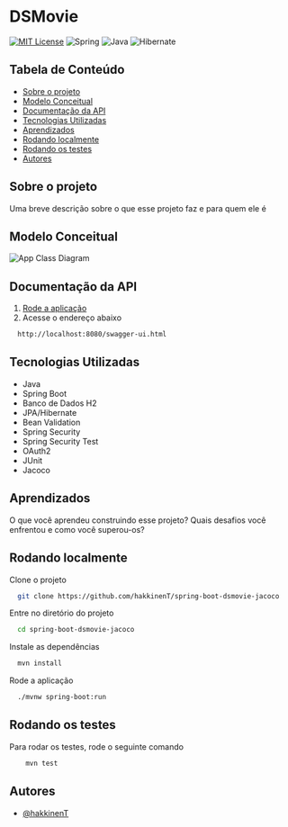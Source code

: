 
# DSMovie

[![MIT License](https://img.shields.io/badge/License-MIT-green.svg?style=for-the-badge)](https://github.com/hakkinenT/spring-boot-dsmovie-jacoco/blob/main/LICENSE) 
![Spring](https://img.shields.io/badge/spring-%236DB33F.svg?style=for-the-badge&logo=spring&logoColor=white)
![Java](https://img.shields.io/badge/java-%23ED8B00.svg?style=for-the-badge&logo=openjdk&logoColor=white)
![Hibernate](https://img.shields.io/badge/Hibernate-59666C?style=for-the-badge&logo=Hibernate&logoColor=white)

## Tabela de Conteúdo
- [Sobre o projeto](#sobre-o-projeto)
- [Modelo Conceitual](#modelo-conceitual)
- [Documentação da API](#documentação-da-api)
- [Tecnologias Utilizadas](#tecnologias-utilizadas)
- [Aprendizados](#aprendizados)
- [Rodando localmente](#rodando-localmente)
- [Rodando os testes](#rodando-os-testes)
- [Autores](#autores)

<a id="sobre-o-projeto"></a>
## Sobre o projeto
Uma breve descrição sobre o que esse projeto faz e para quem ele é

<a id="modelo-conceitual"></a>
## Modelo Conceitual
![App Class Diagram](https://via.placeholder.com/468x300?text=App+Class+Diagram+Here)

<a id="documentação-da-api"></a>
## Documentação da API
1. [Rode a aplicação](#rodando-localmente)
2. Acesse o endereço abaixo
  ```bash
    http://localhost:8080/swagger-ui.html
  ```


<a id="tecnologias-utilizadas"></a>
## Tecnologias Utilizadas

- Java
- Spring Boot
- Banco de Dados H2
- JPA/Hibernate
- Bean Validation
- Spring Security
- Spring Security Test
- OAuth2
- JUnit
- Jacoco

<a id="aprendizados"></a>
## Aprendizados

O que você aprendeu construindo esse projeto? Quais desafios você enfrentou e como você superou-os?

<a id="rodando-localmente"></a>
## Rodando localmente

Clone o projeto

```bash
  git clone https://github.com/hakkinenT/spring-boot-dsmovie-jacoco
```

Entre no diretório do projeto

```bash
  cd spring-boot-dsmovie-jacoco
```

Instale as dependências

```bash
  mvn install
```

Rode a aplicação

```bash
  ./mvnw spring-boot:run
```

<a id="rodando-os-testes"></a>
## Rodando os testes

Para rodar os testes, rode o seguinte comando

```bash
    mvn test
```

<a id="autores"></a>
## Autores

- [@hakkinenT](https://github.com/hakkinenT)
